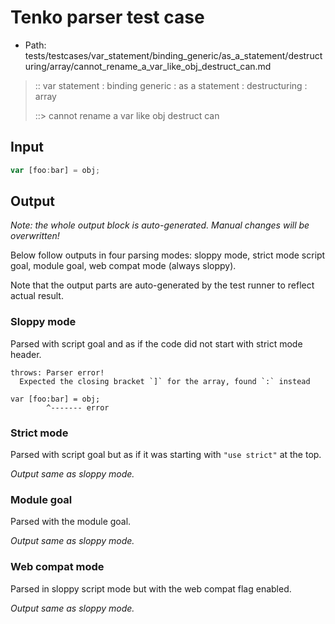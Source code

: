 # Tenko parser test case

- Path: tests/testcases/var_statement/binding_generic/as_a_statement/destructuring/array/cannot_rename_a_var_like_obj_destruct_can.md

> :: var statement : binding generic : as a statement : destructuring : array
>
> ::> cannot rename a var like obj destruct can

## Input

`````js
var [foo:bar] = obj;
`````

## Output

_Note: the whole output block is auto-generated. Manual changes will be overwritten!_

Below follow outputs in four parsing modes: sloppy mode, strict mode script goal, module goal, web compat mode (always sloppy).

Note that the output parts are auto-generated by the test runner to reflect actual result.

### Sloppy mode

Parsed with script goal and as if the code did not start with strict mode header.

`````
throws: Parser error!
  Expected the closing bracket `]` for the array, found `:` instead

var [foo:bar] = obj;
        ^------- error
`````

### Strict mode

Parsed with script goal but as if it was starting with `"use strict"` at the top.

_Output same as sloppy mode._

### Module goal

Parsed with the module goal.

_Output same as sloppy mode._

### Web compat mode

Parsed in sloppy script mode but with the web compat flag enabled.

_Output same as sloppy mode._
